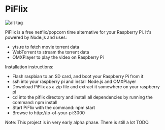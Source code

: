 PiFlix
======
![alt tag](http://i.imgur.com/cgDCsWV.png)

PiFlix is a free netflix/popcorn time alternative for your Raspberry Pi. It's powered by Node.js and uses:
- yts.re to fetch movie torrent data
- WebTorrent to stream the torrent data
- OMXPlayer to play the video on Raspberry Pi

Installation instructions:
- Flash raspbian to an SD card, and boot your Raspberry Pi from it
- ssh into your raspberry pi and install Node.js and OMXPlayer
- Download PiFlix as a zip file and extract it somewhere on your raspberry pi
- cd into the piflix directory and install all dependencies by running the command: npm install
- Start PiFlix with the command: npm start
- Browse to http://ip-of-your-pi:3000

Note:
This project is in very early alpha phase. There is still a lot TODO.
